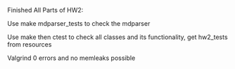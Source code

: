Finished All Parts of HW2:

Use make mdparser_tests to check the mdparser

Use make then ctest to check all classes and its functionality, get hw2_tests from resources

Valgrind 0 errors and no memleaks possible
